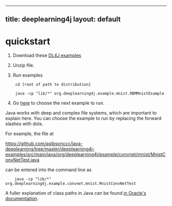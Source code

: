 
---
title: deeplearning4j
layout: default
---

# quickstart

1. Download these [DL4J examples](http://search.maven.org/#search%7Cga%7C1%7Cdeeplearning4j)

2. Unzip file.

3. Run examples

		cd [root of path to distribution]

		java -cp "lib/*" org.deeplearning4j.example.mnist.RBMMnistExample

4. Go [here](https://github.com/agibsonccc/java-deeplearning/tree/master/deeplearning4j-examples/src/main/java/org/deeplearning4j/example/) to choose the next example to run.

Java works with deep and complex file systems, which are important to explain here. You can choose the example to run by replacing the forward slashes with dots.

For example, the file at 

https://github.com/agibsonccc/java-deeplearning/tree/master/deeplearning4j-examples/src/main/java/org/deeplearning4j/example/convnet/mnist/MnistConvNetTest.java

can be entered into the command line as 

		java -cp "lib/*" org.deeplearning4j.example.convnet.mnist.MnistConvNetTest

A fuller explanation of class paths in Java can be found [in Oracle's documentation](http://docs.oracle.com/javase/8/docs/technotes/tools/windows/classpath.html).